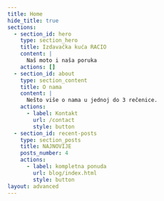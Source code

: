 ```yaml
---
title: Home
hide_title: true
sections:
  - section_id: hero
    type: section_hero
    title: Izdavačka kuća RACIO
    content: |
      Naš moto i naša poruka
    actions: []
  - section_id: about
    type: section_content
    title: O nama
    content: |
      Nešto više o nama u jednoj do 3 rečenice.
    actions:
      - label: Kontakt
        url: /contact
        style: button
  - section_id: recent-posts
    type: section_posts
    title: NAJNOVIJE
    posts_number: 4
    actions:
      - label: kompletna ponuda
        url: blog/index.html
        style: button
layout: advanced
---
```

